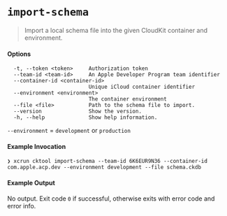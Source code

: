 # `import-schema`
> Import a local schema file into the given CloudKit container and environment.

#### Options
```
  -t, --token <token>     Authorization token
  --team-id <team-id>     An Apple Developer Program team identifier
  --container-id <container-id>
                          Unique iCloud container identifier
  --environment <environment>
                          The container environment
  --file <file>           Path to the schema file to import.
  --version               Show the version.
  -h, --help              Show help information.
```

`--environment` = `development` or `production`

#### Example Invocation

```
❯ xcrun cktool import-schema --team-id 6K6EUR9N36 --container-id com.apple.acp.dev --environment development --file schema.ckdb
```

#### Example Output

No output. Exit code `0` if successful, otherwise exits with error code and error info.
